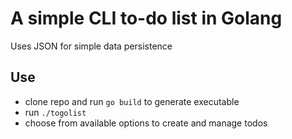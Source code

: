 # A simple CLI to-do list in Golang

Uses JSON for simple data persistence

## Use
- clone repo and run `go build` to generate executable
- run `./togolist`
- choose from available options to create and manage todos

